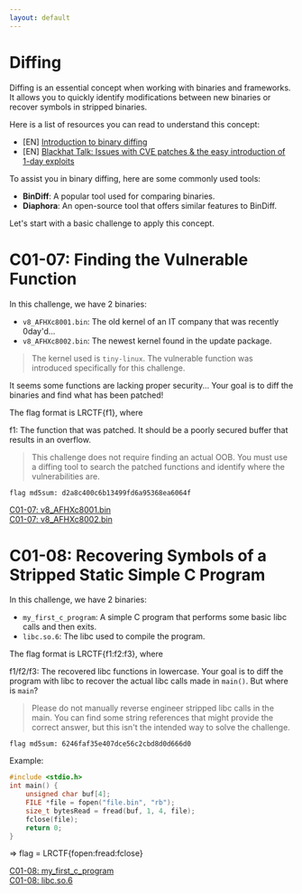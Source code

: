 ```yaml
---
layout: default
---
```


# Diffing

Diffing is an essential concept when working with binaries and frameworks. It allows you to quickly identify modifications between new binaries or recover symbols in stripped binaries.

Here is a list of resources you can read to understand this concept:  
- [EN] [Introduction to binary diffing](https://www.orangecyberdefense.com/be/blog/introduction-to-binary-diffing-part-2)
- [EN] [Blackhat Talk: Issues with CVE patches & the easy introduction of 1-day exploits](https://www.blackhat.com/presentations/bh-usa-09/OH/BHUSA09-Oh-DiffingBinaries-SLIDES.pdf)

To assist you in binary diffing, here are some commonly used tools:
- **BinDiff**: A popular tool used for comparing binaries.
- **Diaphora**: An open-source tool that offers similar features to BinDiff.

Let's start with a basic challenge to apply this concept.

# C01-07: Finding the Vulnerable Function

In this challenge, we have 2 binaries: 
- `v8_AFHXc8001.bin`: The old kernel of an IT company that was recently 0day'd...
- `v8_AFHXc8002.bin`: The newest kernel found in the update package.

> The kernel used is `tiny-linux`. The vulnerable function was introduced specifically for this challenge.

It seems some functions are lacking proper security...
Your goal is to diff the binaries and find what has been patched!

The flag format is LRCTF{f1}, where

f1: The function that was patched. It should be a poorly secured buffer that results in an overflow.

> This challenge does not require finding an actual OOB. You must use a diffing tool to search the patched functions and identify where the vulnerabilities are.

`flag md5sum: d2a8c400c6b13499fd6a95368ea6064f`

[C01-07: v8_AFHXc8001.bin](/assets/module/c01/07/v8_AFHXc8001.bin)  
[C01-07: v8_AFHXc8002.bin](/assets/module/c01/07/v8_AFHXc8002.bin)  

# C01-08: Recovering Symbols of a Stripped Static Simple C Program

In this challenge, we have 2 binaries:
- `my_first_c_program`: A simple C program that performs some basic libc calls and then exits.
- `libc.so.6`: The libc used to compile the program.

The flag format is LRCTF{f1:f2:f3}, where

f1/f2/f3: The recovered libc functions in lowercase. Your goal is to diff the program with libc to recover the actual libc calls made in `main()`. But where is `main`?

> Please do not manually reverse engineer stripped libc calls in the main. You can find some string references that might provide the correct answer, but this isn't the intended way to solve the challenge.

`flag md5sum: 6246faf35e407dce56c2cbd8d0d666d0`

Example:

```c
#include <stdio.h>
int main() {
    unsigned char buf[4];
    FILE *file = fopen("file.bin", "rb");
    size_t bytesRead = fread(buf, 1, 4, file);
    fclose(file);
    return 0;
}
```

=> flag = LRCTF{fopen:fread:fclose}

[C01-08: my_first_c_program](/assets/module/c01/08/my_first_c_program)  
[C01-08: libc.so.6](/assets/module/c01/08/libc.so.6)  